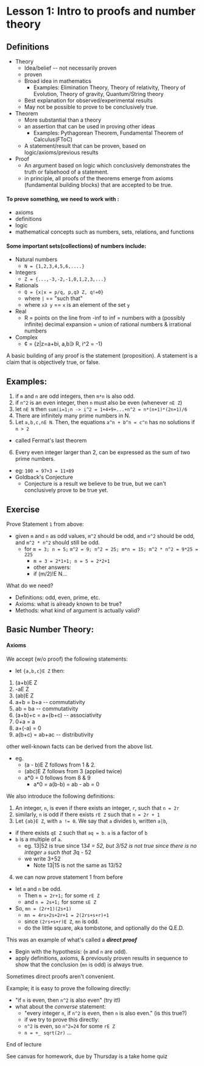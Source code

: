 Lesson 1: Intro to proofs and number theory
===

Definitions
---




- Theory
  + Idea/belief -- not necessarily proven
  + proven
  + Broad idea in mathematics
    * Examples: Elimination Theory, Theory of relativity, Theory of Evolution, Theory of gravity, Quantum/String theory
  + Best explanation for observed/experimental results
  + May not be possible to prove to be conclusively true.
- Theorem
  + More substantial than a theory
  + an assertion that can be used in proving other ideas
    * Examples: Pythagorean Theorem, Fundamental Theorem of Calculus(FToC)
  + A statement/result that can be proven, based on logic/axioms/previous results
- Proof
  + An argument based on logic which conclusively demonstrates the truth or falsehood of a statement.
  + in principle, all proofs of the theorems emerge from axioms (fundamental building blocks) that are accepted to be true.

#### To prove something, we need to work with :
- axioms
- definitions
- logic
- mathematical concepts such as numbers, sets, relations, and functions

#### Some important sets(collections) of numbers include:

- Natural numbers 
  + `N = {1,2,3,4,5,6,....}`
- Integers
  + `Z = {...,-3,-2,-1,0,1,2,3,...}`
- Rationals
  + `Q = {x|x = p/q, p,q∋ Z, q!=0}`
  + where `|` == "such that"
  + where `x∋ y` == `x` is an element of the set `y`
- Real
  + R = points on the line from -inf to inf
      = numbers with a (possibly infinite) decimal expansion
      = union of rational numbers & irrational numbers
- Complex
  + ¢ = {z|z=a+bi, a,b∋ R, i^2 = -1}

A basic building of any proof is the statement (proposition).
A statement is a claim that is objectively true, or false.

Examples:
---
1. if `m` and `n` are odd integers, then `m*n` is also odd.
2. if `n^2` is an even integer, then `n` must also be even (whenever `nE Z`)
3. let `nE N`  then `sum(i=1;n -> i^2 = 1+4+9+...+n^2 = n*(n+1)*(2n+1)/6`
4. There are infinitely many prime numbers in N.
5. Let `a,b,c,nE N`. Then, the equations `a^n + b^n = c^n` has no solutions if `n > 2`
  + called Fermat's last theorem
6. Every even integer larger than 2, can be expressed as the sum of two prime numbers.
  + eg: `100 = 97+3 = 11+89`
  + Goldback's Conjecture
    * Conjecture is a result we believe to be true, but we can't conclusively prove to be true yet.
  
  
  
Exercise
---

Prove Statement `1` from above:

- given `m` and `n` as odd values, `m^2` should be odd, and `n^2` should be odd, and `m^2 * n^2` should still be odd.
  + for `m = 3; n = 5;` `m^2 = 9; n^2 = 25; m*n = 15; m^2 * n^2 = 9*25 = 225`
    * `m = 3 = 2*1+1; n = 5 = 2*2+1`
    * other answers:
    * if (m/2)!E N...

What do we need?

- Definitions: odd, even, prime, etc.
- Axioms: what is already known to be true?
- Methods: what kind of argument is actually valid?

Basic Number Theory:
---

#### Axioms
We accept (w/o proof) the following statements:

- let `{a,b,c}E Z` then:

1. (a+b)E Z
2. -aE Z
3. (ab)E Z
4. a+b = b+a -- commutativity
5. ab = ba -- commutativity
6. (a+b)+c = a+(b+c) -- associativity
7. 0+a = a
8. a+(-a) = 0
9. a(b+c) = ab+ac -- distributivity

other well-known facts can be derived from the above list.

- eg. 
  + (a - b)E Z follows from 1 & 2.
  + (abc)E Z follows from 3 (applied twice)
  + a*0 = 0 follows from 8 & 9
    * a*0 = a(b-b) = ab - ab = 0
    
   
We also introduce the following definitions:

1. An integer, `n`, is even if there exists an integer, `r`, such that `n = 2r`
2. similarly, `n` is odd if there exists `rE Z` such that `n = 2r + 1`
3. Let `{ab}E Z`, with `a != 0`. We say that `a` divides `b`, written `a|b`, 
  - if there exists `qE Z` such that `aq = b`. `a` is a factor of `b`
  - `b` is a multiple of `a`.
    + eg. 13|52 is true since 13*4 = 52, but 3/52 is not true since there is no integer `a` such that 3*q - 52
    + we write 3+52
      * Note 13|15 is not the same as 13/52
4. we can now prove statement 1 from before

- let `m` and `n` be odd.
  + Then `m = 2r+1;` for some `rE Z`
  + and  `n = 2s+1;` for some `sE Z`
- So, `mn = (2r+1)(2s+1)`
  + `mn = 4rs+2s+2r+1 = 2(2rs+s+r)+1`
  + since `(2rs+s+r)E Z`, `mn` is odd.
  + do the little square, aka tombstone, and optionally do the Q.E.D.
  
This was an example of what's called a _**direct proof**_

- Begin with the hypothesis: (`m` and `n` are odd).
- apply definitions, axioms, & previously proven results in sequence to show that the conclusion (`mn` is odd) is always true.

Sometimes direct proofs aren't convenient.

Example; it is easy to prove the following directly:
- "if `n` is even, then `n^2` is also even" (try it!)
- what about the _converse_ statement:
  +  "every integer `n`, if `n^2` is even, then `n` is also even." (is this true?)
  +  if we try to prove this directly:
    *  `n^2` is even, so `n^2=24` for some `rE Z` 
    *  `n = +_ sqrt(2r)` ... 

End of lecture 


See canvas for homework, due by Thursday is a take home quiz 
